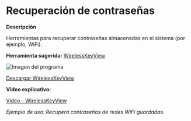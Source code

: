 # Recuperación de contraseñas

**Descripción**

Herramientas para recuperar contraseñas almacenadas en el sistema (por ejemplo, WiFi).

**Herramienta sugerida:**  [WirelessKeyView](https://www.nirsoft.net/utils/wireless_key.html)

![Imagen del programa](https://img.youtube.com/vi/iX8gYJ0Qf1w/0.jpg)

[Descargar WirelessKeyView](https://www.nirsoft.net/utils/wirelesskeyview.zip)

**Vídeo explicativo:**

  [Video - WirelessKeyView](https://www.youtube.com/watch?v=iX8gYJ0Qf1w)

_Ejemplo de uso: Recupera contraseñas de redes WiFi guardadas._